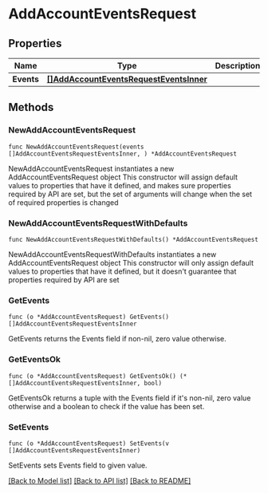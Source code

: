 # AddAccountEventsRequest

## Properties

Name | Type | Description | Notes
------------ | ------------- | ------------- | -------------
**Events** | [**[]AddAccountEventsRequestEventsInner**](AddAccountEventsRequestEventsInner.md) |  | 

## Methods

### NewAddAccountEventsRequest

`func NewAddAccountEventsRequest(events []AddAccountEventsRequestEventsInner, ) *AddAccountEventsRequest`

NewAddAccountEventsRequest instantiates a new AddAccountEventsRequest object
This constructor will assign default values to properties that have it defined,
and makes sure properties required by API are set, but the set of arguments
will change when the set of required properties is changed

### NewAddAccountEventsRequestWithDefaults

`func NewAddAccountEventsRequestWithDefaults() *AddAccountEventsRequest`

NewAddAccountEventsRequestWithDefaults instantiates a new AddAccountEventsRequest object
This constructor will only assign default values to properties that have it defined,
but it doesn't guarantee that properties required by API are set

### GetEvents

`func (o *AddAccountEventsRequest) GetEvents() []AddAccountEventsRequestEventsInner`

GetEvents returns the Events field if non-nil, zero value otherwise.

### GetEventsOk

`func (o *AddAccountEventsRequest) GetEventsOk() (*[]AddAccountEventsRequestEventsInner, bool)`

GetEventsOk returns a tuple with the Events field if it's non-nil, zero value otherwise
and a boolean to check if the value has been set.

### SetEvents

`func (o *AddAccountEventsRequest) SetEvents(v []AddAccountEventsRequestEventsInner)`

SetEvents sets Events field to given value.



[[Back to Model list]](../README.md#documentation-for-models) [[Back to API list]](../README.md#documentation-for-api-endpoints) [[Back to README]](../README.md)


